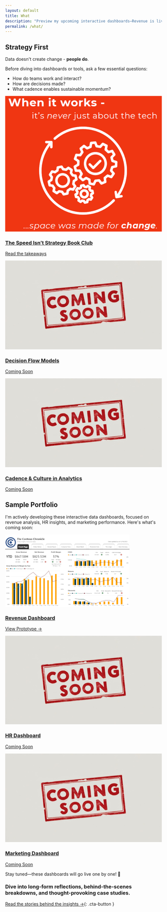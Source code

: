 ```yaml
---
layout: default
title: What
description: "Preview my upcoming interactive dashboards—Revenue is live in preview, with HR and Marketing dashboards coming soon!"
permalink: /what/
---
```


## Strategy First
Data doesn't create change - **people do**.  

Before diving into dashboards or tools, ask a few essential questions: 
- How do teams work and interact?
- How are decisions made?
- What cadence enables sustainable momentum?

<div class="portfolio-grid">

  <!-- The Speed Isn’t Strategy Book Club -->
  <div class="card">
    <a href="/thoughts/strategy-book-club/" aria-label="Explore The Speed Isn’t Strategy Book Club deck ">
      <img src="/assets/images/whenitworks.png"
           alt="Book Club thumbnail"
           class="card-thumb" />
      <h3>The Speed Isn’t Strategy Book Club</h3>
      <p>Read the takeaways</p>
    </a>
  </div>
  
  <!-- placeholder 1 -->
  <div class="card">
    <a href="" aria-label="placeholder">
            <img src="/assets/images/placeholder.jpg"
           alt="Placeholder for upcoming Human Resources dashboard"
           class="card-thumb" />
      <h3>Decision Flow Models</h3>
      <p>Coming Soon</p>
    </a>
  </div>
  
  <!-- placeholder 2 -->
  <div class="card">
    <a href="" aria-label="placeholder">
            <img src="/assets/images/placeholder.jpg"
           alt="Placeholder for upcoming Human Resources dashboard"
           class="card-thumb" />
      <h3>Cadence & Culture in Analytics</h3>
      <p>Coming Soon</p>
    </a>
  </div>
</div>

## Sample Portfolio

I'm actively developing these interactive data dashboards, focused on revenue analysis, HR insights, and marketing performance. Here's what's coming soon:

<div class="portfolio-grid">

  <!-- Revenue Dashboard Preview -->
  <div class="card">
    <a href="/dashboards/revenue-dashboard" aria-label="Explore Revenue Dashboard details">
      <img src="/assets/images/revenue-dashboard-thumb.png"
           alt="Revenue Dashboard thumbnail"
           class="card-thumb" />
      <h3>Revenue Dashboard</h3>
      <p>View Prototype →</p>
    </a>
  </div>

  <!-- HR Dashboard Placeholder -->
  <div class="card placeholder">
    <a href="/dashboards/hr-dashboard" aria-label="Explore HR Dashboard details">
      <img src="/assets/images/placeholder.jpg"
           alt="Placeholder for upcoming Human Resources dashboard"
           class="card-thumb" />
      <h3>HR Dashboard</h3>
      <p>Coming Soon</p>
    </a>
  </div>

  <!-- Marketing Dashboard Placeholder -->
  <div class="card placeholder">
    <a href="/dashboards/marketing-dashboard" aria-label="Explore Marketing Dashboard details">
      <img src="/assets/images/placeholder.jpg"
             alt="Placeholder for upcoming Marketing dashboard"
             class="card-thumb" />
      <h3>Marketing Dashboard</h3>
      <p>Coming Soon</p>
    </a>
  </div>

</div>

<p>Stay tuned—these dashboards will go live one by one! 🚀</p>

### Dive into long-form reflections, behind-the-scenes breakdowns, and thought-provoking case studies.

[Read the stories behind the insights →](/why/){: .cta-button }
